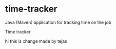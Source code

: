 # time-tracker
Java (Maven) application for tracking time on the job

Time tracker

hi this is change made by tejas 
